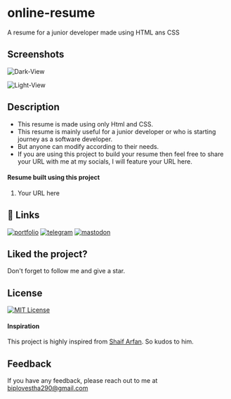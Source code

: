 # online-resume

A resume for a junior developer made using HTML ans CSS


## Screenshots

![Dark-View](https://github.com/biplov-stha/online-resume/assets/137496709/c002bfe3-f8e0-4be9-980e-d6d1d1fd59b0)

![Light-View](https://github.com/biplov-stha/online-resume/assets/137496709/bd15c6b5-6362-4bdb-9ef8-c17d8f26db5e)



## Description

- This resume is made using only Html and CSS.
- This resume is mainly useful for a junior developer or who is starting journey as a software developer.
- But anyone can modify according to their needs.
- If you are using this project to build your resume then feel free to share your URL with me at my socials, I will feature your URL here.
#### Resume built using this project
1. Your URL here

## 🔗 Links
[![portfolio](https://img.shields.io/badge/my_portfolio-000?style=for-the-badge&logo=ko-fi&logoColor=white)](https://katherineoelsner.com/)
[![telegram](https://img.shields.io/badge/telegram-0A66C2?style=for-the-badge&logo=telegram&logoColor=white)](https://t.me/stha_biplov)
[![mastodon](https://img.shields.io/badge/mastodon-1DA1F2?style=for-the-badge&logo=mastodon&logoColor=white)](https://mastodon.social/@bstha)


## Liked the project?

Don't forget to follow me and give a star.
## License

[![MIT License](https://img.shields.io/badge/License-MIT-green.svg)](https://choosealicense.com/licenses/mit/)



#### Inspiration
This project is highly inspired from [Shaif Arfan](https://github.com/ShaifArfan/html-css-resume). So kudos to him.
## Feedback

If you have any feedback, please reach out to me at biplovestha290@gmail.com


